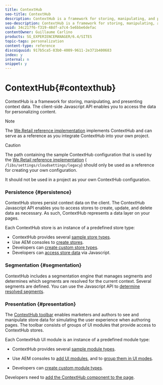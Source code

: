 ```yaml
---
title: ContextHub
seo-title: ContextHub
description: ContextHub is a framework for storing, manipulating, and presenting context data
seo-description: ContextHub is a framework for storing, manipulating, and presenting context data
uuid: 34c217f6-f319-48df-a7c4-5e6bbe6defac
contentOwner: Guillaume Carlino
products: SG_EXPERIENCEMANAGER/6.4/SITES
topic-tags: personalization
content-type: reference
discoiquuid: 917b5ca5-83b0-4009-9611-2e371b400683
index: y
internal: n
snippet: y
---
```


# ContextHub{#contexthub}

ContextHub is a framework for storing, manipulating, and presenting context data. The client-side Javascript API enables you to access the data for personalizing content.

>[!NOTE]
>
>The [We.Retail reference implementation](../../../sites/developing/using/we-retail.md) implements ContextHub and can serve as a reference as you integrate ContextHub into your own project.

>[!CAUTION]
>
>The path containing the sample ContextHub configuration that is used by the [We.Retail reference implementation](../../../sites/developing/using/we-retail.md) ( `/libs/settings/cloudsettings/legacy`) should only be used as a reference for creating your own configuration.
>
>It should not be used in a project as your own ContextHub configuration.

### Persistence {#persistence}

ContextHub stores persist context data on the client. The ContextHub Javascript API enables you to access stores to create, update, and delete data as necessary. As such, ContextHub represents a data layer on your pages.

Each ContextHub store is an instance of a predefined store type:

* ContextHub provides several [sample store types](../../../sites/developing/using/ch-samplestores.md).
* Use AEM consoles to [create stores](../../../sites/administering/using/contexthub-config.md#main-pars-title-1).
* Developers can [create custom store types](../../../sites/developing/using/ch-extend.md#main-pars-title). 
* Developers can [access store data](../../../sites/developing/using/ch-adding.md#main-pars-title-1408164230) via Javascript.

### Segmentation {#segmentation}

ContextHub includes a segmentation engine that manages segments and determines which segments are resolved for the current context. Several segments are defined. You can use the Javascript API to [determine resolved segments](../../../sites/developing/using/ch-adding.md#main-pars-title-949252178).

### Presentation {#presentation}

The [ContextHub toolbar](../../../sites/authoring/using/ch-previewing.md) enables marketers and authors to see and manipulate store data for simulating the user experience when authoring pages. The toolbar consists of groups of UI modules that provide access to ContextHub stores.

Each ContextHub UI module is an instance of a predefined module type:

* ContextHub provides several [sample module types](../../../sites/developing/using/ch-samplemodules.md).
* Use AEM consoles to [add UI modules](../../../sites/administering/using/contexthub-config.md#main-pars-title-2108758587), and to [group them in UI modes](../../../sites/administering/using/contexthub-config.md#main-pars-title-1407953594).

* Developers can [create custom module types](../../../sites/developing/using/ch-extend.md#main-pars-title-2121301991).

Developers need to [add the ContextHub component to the page](../../../sites/developing/using/ch-adding.md).

